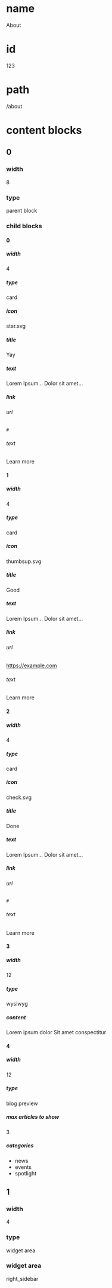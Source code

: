 # name
About

# id
123

# path
/about

# content blocks
## 0
### width
8

### type
parent block

### child blocks
#### 0
##### width
4

##### type
card

##### icon
star.svg

##### title
Yay

##### text
Lorem Ipsum...
Dolor sit amet...

##### link
###### url
```
#
```

###### text
Learn more

#### 1
##### width
4

##### type
card

##### icon
thumbsup.svg

##### title
Good

##### text
Lorem Ipsum...
Dolor sit amet...

##### link
###### url
https://example.com

###### text
Learn more

#### 2
##### width
4

##### type
card

##### icon
check.svg

##### title
Done

##### text
Lorem Ipsum...
Dolor sit amet...

##### link
###### url
```
#
```

###### text
Learn more

#### 3
##### width
12

##### type
wysiwyg

##### content
Lorem ipsum dolor
Sit amet conspectitur

#### 4
##### width
12

##### type
blog preview

##### max articles to show
3

##### categories
- news
- events
- spotlight

## 1
### width
4

### type
widget area

### widget area
right_sidebar
